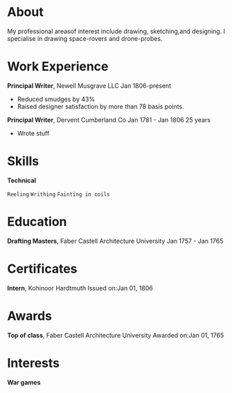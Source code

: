 # About
My professional areasof interest include drawing, sketching,and designing. I specialise in drawing space-rovers and drone-probes.

# Work Experience
**Principal Writer**, Newell Musgrave LLC
Jan 1806-present

- Reduced smudges by 43%
- Raised designer satisfaction by more than 78 basis points.

**Principal Writer**, Dervent Cumberland Co
Jan 1781 - Jan 1806 25 years

- Wrote stuff

# Skills
**Technical**

`Reeling` `Writhing` `Fainting in coils`

# Education
**Drafting Masters**, Faber Castell Architecture University
Jan 1757 - Jan 1765

# Certificates
**Intern**, Kohinoor Hardtmuth
Issued on:Jan 01, 1806

# Awards
**Top of class**, Faber Castell Architecture University
Awarded on:Jan 01, 1765

# Interests
**War games** 
